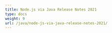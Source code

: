 ```yaml
---
title: Node.js via Java Release Notes 2021
type: docs
weight: 9
url: /java/node-js-via-java-release-notes-2021/
---
```




